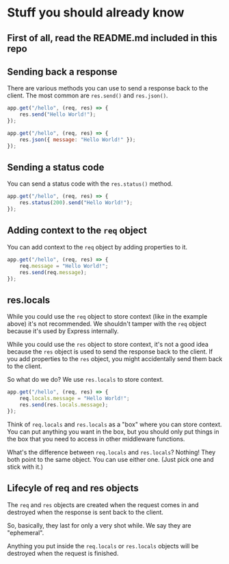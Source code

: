 # Stuff you should already know

## First of all, read the README.md included in this repo

## Sending back a response

There are various methods you can use to send a response back to the client. The most common are `res.send()` and `res.json()`.

```js
app.get("/hello", (req, res) => {
    res.send("Hello World!");
});
```

```js
app.get("/hello", (req, res) => {
    res.json({ message: "Hello World!" });
});
```

## Sending a status code

You can send a status code with the `res.status()` method.

```js
app.get("/hello", (req, res) => {
    res.status(200).send("Hello World!");
});
```

## Adding context to the `req` object

You can add context to the `req` object by adding properties to it.

```js
app.get("/hello", (req, res) => {
    req.message = "Hello World!";
    res.send(req.message);
});
```

## res.locals

While you could use the `req` object to store context (like in the example above) it's not recommended. We shouldn't tamper with the `req` object because it's used by Express internally.

While you could use the `res` object to store context, it's not a good idea because the `res` object is used to send the response back to the client. If you add properties to the `res` object, you might accidentally send them back to the client.

So what do we do? We use `res.locals` to store context.

```js
app.get("/hello", (req, res) => {
    req.locals.message = "Hello World!";
    res.send(res.locals.message);
});
```

Think of `req.locals` and `res.locals` as a "box" where you can store context. You can put anything you want in the box, but you should only put things in the box that you need to access in other middleware functions.

What's the difference between `req.locals` and `res.locals`? Nothing! They both point to the same object. You can use either one. (Just pick one and stick with it.)

## Lifecyle of req and res objects

The `req` and `res` objects are created when the request comes in and destroyed when the response is sent back to the client.

So, basically, they last for only a very shot while. We say they are "ephemeral".

Anything you put inside the `req.locals` or `res.locals` objects will be destroyed when the request is finished.
